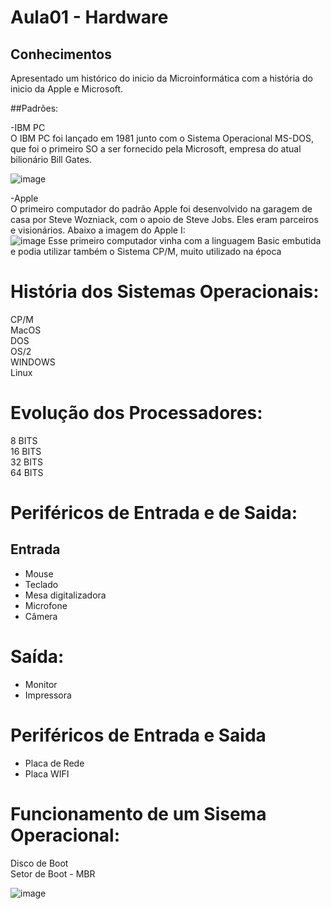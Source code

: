 # Aula01 - Hardware

## Conhecimentos

Apresentado um histórico do inicio da Microinformática com a história do inicio da Apple e Microsoft.<br>

##Padrões:<br>

-IBM PC<br>
O IBM PC foi lançado em 1981 junto com o Sistema Operacional MS-DOS, que foi o primeiro SO a ser fornecido pela Microsoft, empresa do atual bilionário Bill Gates.<br>

![image](https://github.com/remajag/SENAI2023/assets/121033053/df55909b-3dbf-44e9-bf4f-d3ebe976dba1)


-Apple<br>
O primeiro computador do padrão Apple foi desenvolvido na garagem de casa por Steve Wozniack, com o apoio de Steve Jobs. Eles eram parceiros e visionários. Abaixo a imagem do Apple I:<br>
![image](https://github.com/remajag/SENAI2023/assets/121033053/7911dfbb-4da4-4757-ab06-e2e2b3152aec)
Esse primeiro computador vinha com a linguagem Basic embutida e podia utilizar também o Sistema CP/M, muito utilizado na época<br>



# História dos Sistemas Operacionais:

CP/M <br>
MacOS<br>
DOS<br>
OS/2<br>
WINDOWS<br>
Linux<br>



# Evolução dos Processadores:
8 BITS<br>
16 BITS <br>
32 BITS <br>
64 BITS <br>



# Periféricos de Entrada e de Saida:

## Entrada
- Mouse<br>
- Teclado<br>
- Mesa digitalizadora<br>
- Microfone<br>
- Câmera<br>

# Saída:
- Monitor<br>
- Impressora<br>

# Periféricos de Entrada e Saida

- Placa de Rede<br>
- Placa WIFI<br>


# Funcionamento de um Sisema Operacional:

Disco de Boot<br>
Setor de Boot - MBR<br>


![image](https://github.com/remajag/SENAI2023/assets/121033053/bbb060a5-378f-4cb9-ba34-64cfbb9feec6)
